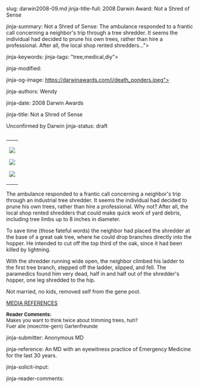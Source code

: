 slug: darwin2008-09.md
jinja-title-full: 2008 Darwin Award: Not a Shred of Sense

jinja-summary: Not a Shred of Sense: The ambulance responded to a frantic call concerning a neighbor's trip through a tree shredder. It seems the individual had decided to prune his own trees, rather than hire a professional. After all, the local shop rented shredders...">

jinja-keywords:
jinja-tags: "tree,medical,diy">

jinja-modified:

jinja-og-image: https://darwinawards.com/i/death_ponders.jpeg">

jinja-authors: Wendy

jinja-date: 2008 Darwin Awards


jinja-title: Not a Shred of Sense

Unconfirmed by Darwin
jinja-status: draft
<TABLE border=0 align=right><TR><TD align=center>

<A href="/cgi/search.pl?keywords=category%3Dtree&swishindex=stories.data&show_description=yes&maxdisplay=10&maxresults=50"><IMG src="/i/icon/tree.png" border=0></A>

<A href="/cgi/search.pl?keywords=category%3Dmedical&swishindex=stories.data&show_description=yes&maxdisplay=10&maxresults=50"><IMG src="/i/icon/medical.jpg" border=0></A>

<A href="/cgi/search.pl?keywords=category%3Ddiy&swishindex=stories.data&show_description=yes&maxdisplay=10&maxresults=50"><IMG src="/i/icon/diy.jpg" border=0></A>

</TD></TR></TABLE>

The ambulance responded to a frantic call concerning a neighbor's trip
through an industrial tree shredder. It seems the individual had decided to
prune his own trees, rather than hire a professional. Why not? After all,
the local shop rented shredders that could make quick work of yard debris,
including tree limbs up to 8 inches in diameter.

To save time (those fateful words) the neighbor had placed the shredder at
the base of a great oak tree, where he could drop branches directly into
the hopper. He intended to cut off the top third of the oak, since it had
been killed by lightning.

With the shredder running wide open, the neighbor climbed his ladder to the
first tree branch, stepped off the ladder, slipped, and fell. The
paramedics found him very dead, half in and half out of the shredder's
hopper, one leg shredded to the hip.

Not married, no kids, removed self from the gene pool.

<A href="http://darwinawards.com/slush/200801/pending20080121-073913.html">MEDIA REFERENCES</A>

<FONT size=-1><B>Reader Comments:</B><BR>
Makes you want to think twice about trimming trees, huh?<BR>
Fuer alle (moechte-gern) Gartenfreunde<BR>
</FONT>

jinja-submitter: Anonymous MD

jinja-reference: An MD with an eyewitness practice of Emergency Medicine for the last 30 years.

jinja-solicit-input:

jinja-reader-comments:



<!--#include file=nav_2008.html -->


